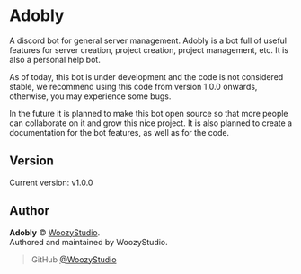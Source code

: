 # Adobly

A discord bot for general server management. Adobly is a bot full of useful features for server creation, project creation, project management, etc. It is also a personal help bot.

As of today, this bot is under development and the code is not considered stable, we recommend using this code from version 1.0.0 onwards, otherwise, you may experience some bugs.

In the future it is planned to make this bot open source so that more people can collaborate on it and grow this nice project. It is also planned to create a documentation for the bot features, as well as for the code.

## Version

Current version: v1.0.0

## Author

**Adobly** © [WoozyStudio](https://woozystudio.com).  
Authored and maintained by WoozyStudio.

> GitHub [@WoozyStudio](https://github.com/woozystudio)
